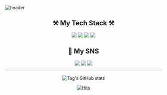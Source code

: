 ![header](https://capsule-render.vercel.app/api?type=waving&color=0FADED&height=200&text=Welcome!&fontAlignY=30&desc=Tag&descAlign=65)

<div align="center">
  <h2>
    ⚒️ My Tech Stack ⚒️
  </h2>
    <a href="https://en.wikipedia.org/wiki/IOS" target="_blank"> <img src="https://img.shields.io/badge/iOS-000000?style=flat-square&logo=Apple&logoColor=white"/></a>
    <a href="https://en.wikipedia.org/wiki/Swift_(programming_language)" target="_blank"> <img src="https://img.shields.io/badge/Swift-F05138?style=flat-square&logo=swift&logoColor=white"/></a>
    <a href="https://en.wikipedia.org/wiki/Cocoa_Touch" target="_blank"> <img src="https://img.shields.io/badge/UIKit-2396F3?style=flat-square&logo=UIKit&logoColor=white"/></a>
    <a href="https://en.wikipedia.org/wiki/GitHub" target="_blank"> <img src="https://img.shields.io/badge/Github-181717?style=flat-square&logo=Github&logoColor=white"/></a>


  <h2>
    🎵 My SNS
  </h2>
    <a href="https://tagplayground.notion.site/74660143087c4bd6a4d55eb939807adb?pvs=4" target="_blank"> <img src="https://img.shields.io/badge/Notion-000000?style=flat&logo=Notion&logoColor=white"/></a>
    <a href="https://www.linkedin.com/in/%ED%95%B4%EC%88%98-%EC%9C%A4-494653289/" target="_blank"> <img src="https://img.shields.io/badge/LinkedIn-0A66C2?style=flat&logo=LinkedIn&logoColor=white"/></a>
    <a href="https://haesus.github.io/" target="_blank"><img src="https://img.shields.io/badge/GitBlog-181717?style=flat&logo=GitHub&logoColor=white"/></a>
<br/>

  <!-- ![Top Langs](https://github-readme-stats.vercel.app/api/top-langs/?username=haesus&layout=compact) -->

  ---
  
  ![Tag's GitHub stats](https://github-readme-stats.vercel.app/api?username=Haesus&theme=dark&show_icons=true)
  
  [![Hits](https://hits.seeyoufarm.com/api/count/incr/badge.svg?url=https%3A%2F%2Fgithub.com%2FHaesus&count_bg=%2379C83D&title_bg=%23555555&icon=&icon_color=%23E7E7E7&title=visit&edge_flat=true)](https://hits.seeyoufarm.com)
</div>



<!--
**Haesus/Haesus** is a ✨ _special_ ✨ repository because its `README.md` (this file) appears on your GitHub profile.

Here are some ideas to get you started:

- 🔭 I’m currently working on ...
- 🌱 I’m currently learning ...
- 👯 I’m looking to collaborate on ...
- 🤔 I’m looking for help with ...
- 💬 Ask me about ...
- 📫 How to reach me: ...
- 😄 Pronouns: ...
- ⚡ Fun fact: ...
-->
